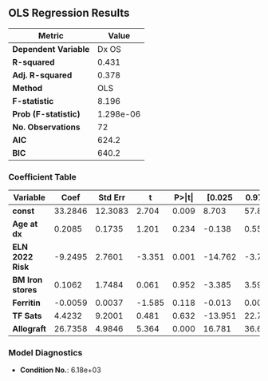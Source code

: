 ## OLS Regression Results


| Metric               | Value        |
|----------------------|-------------|
| **Dependent Variable**  | Dx OS |
| **R-squared**          | 0.431 |
| **Adj. R-squared**     | 0.378 |
| **Method**             | OLS |
| **F-statistic**        | 8.196 |
| **Prob (F-statistic)** | 1.298e-06 |
| **No. Observations**   | 72 |
| **AIC**                | 624.2 |
| **BIC**                | 640.2 |

### **Coefficient Table**

| Variable | Coef | Std Err | t | P&gt;\|t\| | [0.025 | 0.975] |
|--------|--------|--------|--------|--------|--------|--------|
| **const** | 33.2846 | 12.3083 | 2.704 | 0.009 | 8.703 | 57.866 |
| **Age at dx** | 0.2085 | 0.1735 | 1.201 | 0.234 | -0.138 | 0.555 |
| **ELN 2022 Risk** | -9.2495 | 2.7601 | -3.351 | 0.001 | -14.762 | -3.737 |
| **BM Iron stores** | 0.1062 | 1.7484 | 0.061 | 0.952 | -3.385 | 3.598 |
| **Ferritin** | -0.0059 | 0.0037 | -1.585 | 0.118 | -0.013 | 0.002 |
| **TF Sats** | 4.4232 | 9.2001 | 0.481 | 0.632 | -13.951 | 22.797 |
| **Allograft** | 26.7358 | 4.9846 | 5.364 | 0.000 | 16.781 | 36.691 |

### **Model Diagnostics**
- **Condition No.**: 6.18e+03
